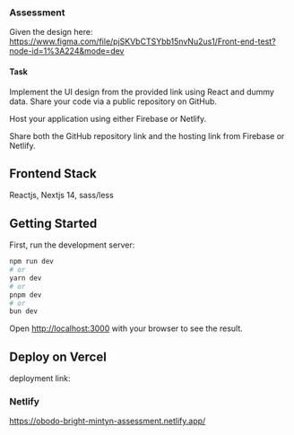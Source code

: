 ### Assessment

Given the design here:
https://www.figma.com/file/pjSKVbCTSYbb15nvNu2us1/Front-end-test?node-id=1%3A224&mode=dev

#### Task

Implement the UI design from the provided link using React and dummy data. Share your code via a
public repository on GitHub.

Host your application using either Firebase or Netlify.

Share both the GitHub repository link and the hosting link from Firebase or Netlify.

## Frontend Stack

Reactjs, Nextjs 14, sass/less

## Getting Started

First, run the development server:

```bash
npm run dev
# or
yarn dev
# or
pnpm dev
# or
bun dev
```

Open [http://localhost:3000](http://localhost:3000) with your browser to see the result.

## Deploy on Vercel

deployment link:

### Netlify

https://obodo-bright-mintyn-assessment.netlify.app/
